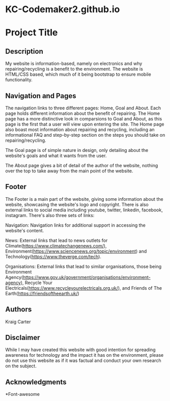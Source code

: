# KC-Codemaker2.github.io

# Project Title


## Description

My website is information-based, namely on electronics and why repairing/recycling is a benefit to the environment. The website is HTML/CSS based, which much of it being bootstrap to ensure mobile functionality. 

## Navigation and Pages

The navigation links to three different pages: Home, Goal and About. Each page holds different information about the benefit of repairing. The Home page has a more distinctive look in comparsions to Goal and About, as this page is the first that a user will view upon entering the site. The Home page also boast most information about repairing and recycling, including an informational FAQ and step-by-step section on the steps you should take on repairing/recycling.

The Goal page is of simple nature in design, only detailing about the website's goals and what it wants from the user.

The About page gives a bit of detail of the author of the website, nothing over the top to take away from the main point of the website.

## Footer

The Footer is a main part of the website, giving some information about the website, showcasing the website's logo and copyright. There is also external links to social media including youtube, twitter, linkedin, facebook, instagram. There's also three sets of links:

Navigation: Navigation links for additional support in accessing the website's content.

News: External links that lead to news outlets for Climate(https://www.climatechangenews.com/), Environment(https://www.sciencenews.org/topic/environment) and Technology(https://www.theverge.com/tech).

Organisations: External links that lead to similar organisations, those being Environment Agency(https://www.gov.uk/government/organisations/environment-agency), Recycle Your Electricals(https://www.recycleyourelectricals.org.uk/), and Friends of The Earth(https://friendsoftheearth.uk/)

## Authors

Kraig Carter

## Disclaimer

While I may have created this website with good intention for spreading awareness for technology and the impact it has on the environment, please do not use this website as if it was factual and conduct your own research on the subject.

## Acknowledgments

*Font-awesome

